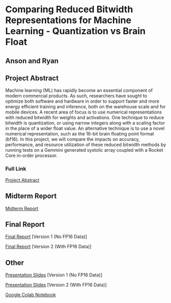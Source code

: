 # Comparing Reduced Bitwidth Representations for Machine Learning - Quantization vs Brain Float
## Anson and Ryan

## Project Abstract

Machine learning (ML) has rapidly become an essential component of modern commercial products. As such, researchers have sought to optimize both software and hardware in order to support faster and more energy efficient training and inference, both on the warehouse scale and for mobile devices. A recent area of focus is to use numerical representations with reduced bitwidth for weights and activations. One technique to reduce bitwidth is quantization, or using narrow integers along with a scaling factor in the place of a wider float value. An alternative technique is to use a novel numerical representation, such as the 16-bit brain floating point format (bf16). In this project, we will compare the impacts on accuracy, performance, and resource utilization of these reduced bitwidth methods by running tests on a Gemmini generated systolic array coupled with a Rocket Core in-order processor.

### Full Link
[Project Abstract](https://docs.google.com/viewer?url=https://github.com/TsaiAnson/241b_project/raw/master/Project%20Abstract.pdf)


## Midterm Report
[Midterm Report](https://docs.google.com/viewer?url=https://github.com/TsaiAnson/241b_project/raw/master/Midterm%20Report.pdf)

## Final Report
[Final Report](https://docs.google.com/viewer?url=https://github.com/TsaiAnson/241b_project/raw/master/Final%20Report.pdf)
[Version 1 (No FP16 Data)]

[Final Report](https://docs.google.com/viewer?url=https://github.com/TsaiAnson/241b_project/raw/master/Final%20Report%202.pdf)
[Version 2 (With FP16 Data)]

## Other
[Presentation Slides](https://docs.google.com/viewer?url=https://github.com/TsaiAnson/241b_project/raw/master/Final%20Presentation.pdf)
[Version 1 (No FP16 Data)]

[Presentation Slides](https://docs.google.com/viewer?url=https://github.com/TsaiAnson/241b_project/raw/master/Final%20Presentation%202.pdf)
[Version 2 (With FP16 Data)]

[Google Colab Notebook](https://colab.research.google.com/drive/1CIvtyfwjS256yB0j0mndKhAirmA5Yr57?usp=sharing)
